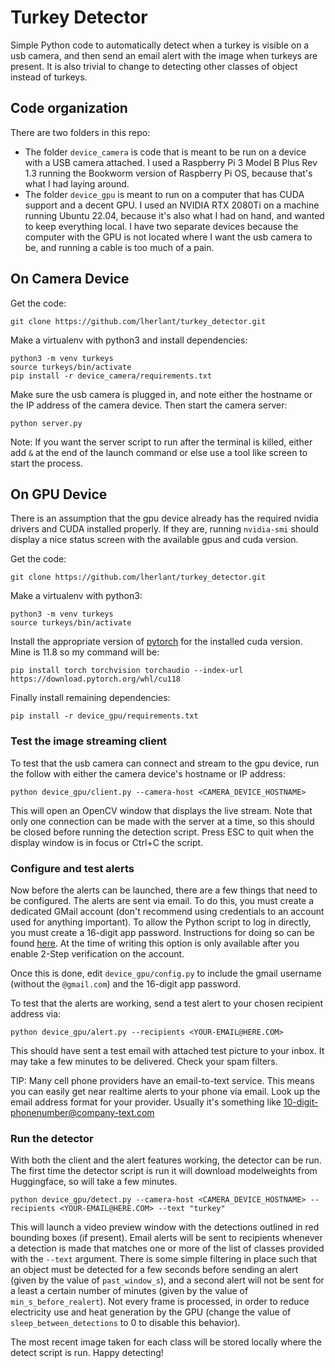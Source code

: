 # Turkey Detector

Simple Python code to automatically detect when a turkey is visible on a usb camera, and then send an email alert with the image when turkeys are present. It is also trivial to change to detecting other classes of object instead of turkeys.

## Code organization

There are two folders in this repo:
- The folder `device_camera` is code that is meant to be run on a device with a USB camera attached. I used a Raspberry Pi 3 Model B Plus Rev 1.3 running the Bookworm version of Raspberry Pi OS, because that's what I had laying around. 
- The folder `device_gpu` is meant to run on a computer that has CUDA support and a decent GPU. I used an NVIDIA RTX 2080Ti on a machine running Ubuntu 22.04, because it's also what I had on hand, and wanted to keep everything local. I have two separate devices because the computer with the GPU is not located where I want the usb camera to be, and running a cable is too much of a pain.

## On Camera Device

Get the code:
```
git clone https://github.com/lherlant/turkey_detector.git
```

Make a virtualenv with python3 and install dependencies:
```
python3 -m venv turkeys
source turkeys/bin/activate
pip install -r device_camera/requirements.txt

```
Make sure the usb camera is plugged in, and note either the hostname or the IP address of the camera device. Then start the camera server:

```
python server.py
```
Note: If you want the server script to run after the terminal is killed, either add `&` at the end of the launch command or else use a tool like screen to start the process.

## On GPU Device

There is an assumption that the gpu device already has the required nvidia drivers and CUDA installed properly. If they are, running `nvidia-smi` should display a nice status screen with the available gpus and cuda version.

Get the code:
```
git clone https://github.com/lherlant/turkey_detector.git
```
Make a virtualenv with python3:
```
python3 -m venv turkeys
source turkeys/bin/activate
```

Install the appropriate version of [pytorch](https://pytorch.org/) for the installed cuda version. Mine is 11.8 so my command will be:
```
pip install torch torchvision torchaudio --index-url https://download.pytorch.org/whl/cu118
``` 
Finally install remaining dependencies:
```
pip install -r device_gpu/requirements.txt
```

### Test the image streaming client

To test that the usb camera can connect and stream to the gpu device, run the follow with either the camera device's hostname or IP address:
```
python device_gpu/client.py --camera-host <CAMERA_DEVICE_HOSTNAME>
```
This will open an OpenCV window that displays the live stream. Note that only one connection can be made with the server at a time, so this should be closed before running the detection script. Press ESC to quit when the display window is in focus or Ctrl+C the script.

### Configure and test alerts

Now before the alerts can be launched, there are a few things that need to be configured. The alerts are sent via email. To do this, you must create a dedicated GMail account (don't recommend using credentials to an account used for  anything important). To allow the Python script to log in directly, you must create a 16-digit app password. Instructions for doing so can be found [here](https://support.google.com/accounts/answer/185833?hl=en). At the time of writing this option is only available after you enable 2-Step verification on the account. 

Once this is done, edit `device_gpu/config.py` to include the gmail username (without the `@gmail.com`) and the 16-digit app password. 

To test that the alerts are working, send a test alert to your chosen recipient address via:
```
python device_gpu/alert.py --recipients <YOUR-EMAIL@HERE.COM>
```
This should have sent a test email with attached test picture to your inbox. It may take a few minutes to be delivered. Check your spam filters.

TIP: Many cell phone providers have an email-to-text service. This means you can easily get near realtime alerts to your phone via email. Look up the email address format for your provider. Usually it's something like 10-digit-phonenumber@company-text.com

### Run the detector

With both the client and the alert features working, the detector can be run. The first time the detector script is run it will download modelweights from Huggingface, so will take a few minutes. 

```
python device_gpu/detect.py --camera-host <CAMERA_DEVICE_HOSTNAME> --recipients <YOUR-EMAIL@HERE.COM> --text "turkey"
```
This will launch a video preview window with the detections outlined in red bounding boxes (if present). Email alerts will be sent to recipients whenever a detection is made that matches one or more of the list of classes provided with the `--text` argument. There is some simple filtering in place such that an object must be detected for a few seconds before sending an alert (given by the value of `past_window_s`), and a second alert will not be sent for a least a certain number of minutes (given by the value of `min_s_before_realert`). Not every frame is processed, in order to reduce electricity use and heat generation by the GPU (change the value of `sleep_between_detections` to 0 to disable this behavior). 

The most recent image taken for each class will be stored locally where the detect script is run. Happy detecting!